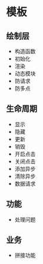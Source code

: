 # 模板

## 绘制层
* 构造函数
* 初始化
* 渲染
* 动态模块
* 防请求
* 防多点

## 生命周期
* 显示
* 隐藏
* 更新
* 销毁
* 开启点击
* 关闭点击
* 添加异步
* 清除异步
* 数据请求

## 功能
* 处理问题

## 业务
* 拼接功能
